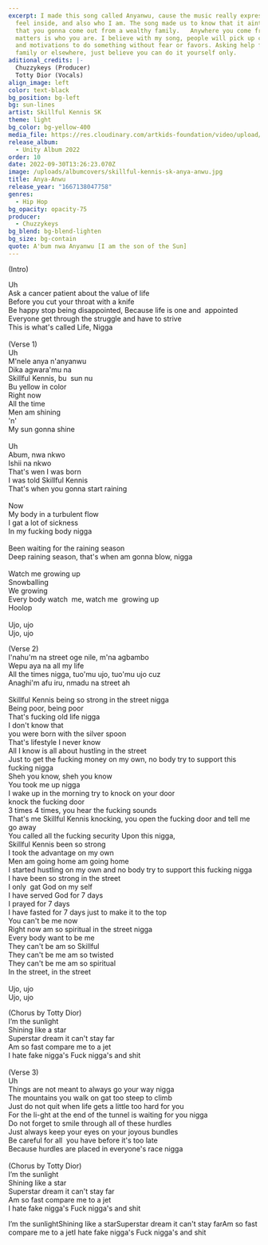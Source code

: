 ```yaml
---
excerpt: I made this song called Anyanwu, cause the music really expresses how I
  feel inside, and also who I am. The song made us to know that it aint a must
  that you gonna come out from a wealthy family.   Anywhere you come from, what
  matters is who you are. I believe with my song, people will pick up courage
  and motivations to do something without fear or favors. Asking help from
  family or elsewhere, just believe you can do it yourself only.
aditional_credits: |-
  Chuzzykeys (Producer)
  Totty Dior (Vocals)
align_image: left
color: text-black
bg_position: bg-left
bg: sun-lines
artist: Skillful Kennis SK
theme: light
bg_color: bg-yellow-400
media_file: https://res.cloudinary.com/artkids-foundation/video/upload/v1665779485/10._Skillful_Kennis_SK_-_Anya-Anwu_b1a5d2.mp3
release_album:
  - Unity Album 2022
order: 10
date: 2022-09-30T13:26:23.070Z
image: /uploads/albumcovers/skillful-kennis-sk-anya-anwu.jpg
title: Anya-Anwu
release_year: "1667138047758"
genres:
  - Hip Hop
bg_opacity: opacity-75
producer:
  - Chuzzykeys
bg_blend: bg-blend-lighten
bg_size: bg-contain
quote: A'bum nwa Anyanwu [I am the son of the Sun]
---
```

(Intro)

Uh\
Ask a cancer patient about the value of life\
Before you cut your throat with a knife\
Be happy stop being disappointed, Because life is one and  appointed Everyone get through the struggle and have to strive\
This is what's called Life, Nigga\
\
(Verse 1)\
Uh\
M'nele anya n'anyanwu\
Dika agwara'mu na\
Skillful Kennis, bu  sun nu\
Bu yellow in color\
Right now\
All the time\
Men am shining\
'n'\
My sun gonna shine\
\
Uh\
Abum, nwa nkwo\
Ishii na nkwo\
That's wen I was born\
I was told Skillful Kennis\
That's when you gonna start raining\
\
Now\
My body in a turbulent flow \
I gat a lot of sickness\
In my fucking body nigga\
\
Been waiting for the raining season\
Deep raining season, that's when am gonna blow, nigga\
\
Watch me growing up\
Snowballing\
We growing\
Every body watch  me, watch me  growing up\
Hoolop\
\
Ujo, ujo\
Ujo, ujo

(Verse 2)\
I'nahu'm na street oge nile, m'na agbambo\
Wepu aya na all my life\
All the times nigga, tuo'mu ujo, tuo'mu ujo cuz\
Anaghi'm afu iru, nmadu na street ah\
\
Skillful Kennis being so strong in the street nigga\
Being poor, being poor\
That's fucking old life nigga\
I don't know that\
you were born with the silver spoon\
That's lifestyle I never know\
All I know is all about hustling in the street\
Just to get the fucking money on my own, no body try to support this fucking nigga\
Sheh you know, sheh you know\
You took me up nigga\
I wake up in the morning try to knock on your door\
knock the fucking door\
3 times 4 times, you hear the fucking sounds\
That's me Skillful Kennis knocking, you open the fucking door and tell me go away\
You called all the fucking security Upon this nigga,\
Skillful Kennis been so strong\
I took the advantage on my own\
Men am going home am going home\
I started hustling on my own and no body try to support this fucking nigga\
I have been so strong in the street\
I only  gat God on my self\
I have served God for 7 days\
I prayed for 7 days\
I have fasted for 7 days just to make it to the top\
You can't be me now\
Right now am so spiritual in the street nigga\
Every body want to be me\
They can't be am so Skillful\
They can't be me am so twisted\
They can't be me am so spiritual\
In the street, in the street\
\
Ujo, ujo\
Ujo, ujo

(Chorus by Totty Dior)\
I’m the sunlight\
Shining like a star\
Superstar dream it can't stay far\
Am so fast compare me to a jet\
I hate fake nigga's Fuck nigga's and shit\
\
(Verse 3)\
Uh\
Things are not meant to always go your way nigga\
The mountains you walk on gat too steep to climb\
Just do not quit when life gets a little too hard for you\
For the li-ght at the end of the tunnel is waiting for you nigga\
Do not forget to smile through all of these hurdles\
Just always keep your eyes on your joyous bundles\
Be careful for all  you have before it's too late\
Because hurdles are placed in everyone's race nigga\
\
(Chorus by Totty Dior)\
I’m the sunlight\
Shining like a star\
Superstar dream it can't stay far\
Am so fast compare me to a jet\
I hate fake nigga's Fuck nigga's and shit

I’m the sunlightShining like a starSuperstar dream it can't stay farAm so fast compare me to a jetI hate fake nigga's Fuck nigga's and shit